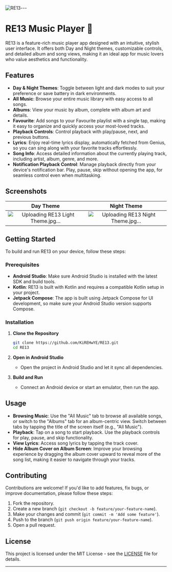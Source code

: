 ![RE13](https://github.com/user-attachments/assets/1669ac3c-ee8e-4116-bd2c-78e83d816744)---

# RE13 Music Player 🎵

RE13 is a feature-rich music player app designed with an intuitive, stylish user interface. It offers both Day and Night themes, customizable controls, and detailed album and song views, making it an ideal app for music lovers who value aesthetics and functionality.

## Features

- **Day & Night Themes**: Toggle between light and dark modes to suit your preference or save battery in dark environments.
- **All Music**: Browse your entire music library with easy access to all songs.
- **Albums**: View your music by album, complete with album art and details.
- **Favourite**: Add songs to your Favourite playlist with a single tap, making it easy to organize and quickly access your most-loved tracks.
- **Playback Controls**: Control playback with play/pause, next, and previous buttons.
- **Lyrics**: Enjoy real-time lyrics display, automatically fetched from Genius, so you can sing along with your favorite tracks effortlessly.
- **Song Info**: Access detailed information about the currently playing track, including artist, album, genre, and more.
- **Notification Playback Control**: Manage playback directly from your device's notification bar. Play, pause, skip without opening the app, for seamless control even when multitasking.

## Screenshots

Day Theme             |  Night Theme
:-------------------------:|:-------------------------:
![Uploading RE13 Light Theme.jpg…]() | ![Uploading RE13 Night Theme.jpg…]()

## Getting Started

To build and run RE13 on your device, follow these steps:

### Prerequisites

- **Android Studio**: Make sure Android Studio is installed with the latest SDK and build tools.
- **Kotlin**: RE13 is built with Kotlin and requires a compatible Kotlin setup in your project.
- **Jetpack Compose**: The app is built using Jetpack Compose for UI development, so make sure your Android Studio version supports Compose.

### Installation

1. **Clone the Repository**
   ```bash
   git clone https://github.com/KiREHwYE/RE13.git
   cd RE13
   ```

2. **Open in Android Studio**
   - Open the project in Android Studio and let it sync all dependencies.

3. **Build and Run**
   - Connect an Android device or start an emulator, then run the app.

## Usage

- **Browsing Music**: Use the "All Music" tab to browse all available songs, or switch to the "Albums" tab for an album-centric view. Switch between tabs by tapping the title of the screen itself (e.g., "All Music").
- **Playback**: Tap on a song to start playback. Use the playback controls for play, pause, and skip functionality.
- **View Lyrics**: Access song lyrics by tapping the track cover.
- **Hide Album Cover on Album Screen**: Improve your browsing experience by dragging the album cover upward to reveal more of the song list, making it easier to navigate through your tracks.

## Contributing

Contributions are welcome! If you'd like to add features, fix bugs, or improve documentation, please follow these steps:

1. Fork the repository.
2. Create a new branch (`git checkout -b feature/your-feature-name`).
3. Make your changes and commit (`git commit -m 'Add some feature'`).
4. Push to the branch (`git push origin feature/your-feature-name`).
5. Open a pull request.

## License

This project is licensed under the MIT License - see the [LICENSE](LICENSE) file for details.

---
